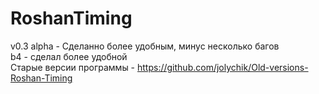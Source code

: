 # RoshanTiming
v0.3 alpha - Сделанно более удобным, минус несколько багов  
b4 - сделал более удобной  
Старые версии программы - https://github.com/jolychik/Old-versions-Roshan-Timing

